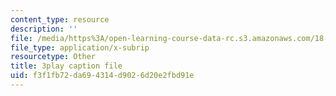 ```yaml
---
content_type: resource
description: ''
file: /media/https%3A/open-learning-course-data-rc.s3.amazonaws.com/18-01sc-single-variable-calculus-fall-2010/f3f1fb72da694314d9026d20e2fbd91e_4Q37iOyBq44.srt
file_type: application/x-subrip
resourcetype: Other
title: 3play caption file
uid: f3f1fb72-da69-4314-d902-6d20e2fbd91e
---
```

